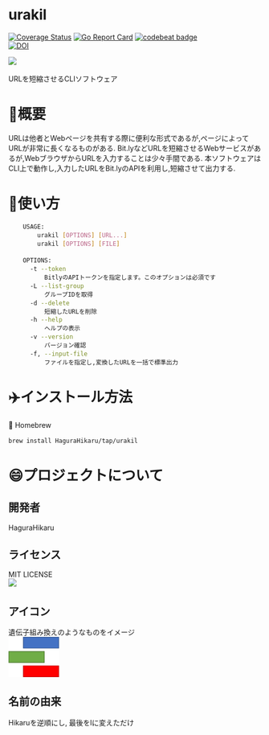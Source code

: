 # urakil
[![Coverage Status](https://coveralls.io/repos/github/HaguraHikaru/urakil/badge.svg?branch=main)](https://coveralls.io/github/HaguraHikaru/urakil?branch=main)
[![Go Report Card](https://goreportcard.com/badge/github.com/HaguraHikaru/urakil)](https://goreportcard.com/report/github.com/HaguraHikaru/urakil) 
[![codebeat badge](https://codebeat.co/badges/85e23949-4905-4960-8ea9-cf87f2f2f708)](https://codebeat.co/projects/github-com-hagurahikaru-urakil-main)  
[![DOI](https://sandbox.zenodo.org/badge/627760240.svg)](https://sandbox.zenodo.org/badge/latestdoi/627760240)

![](https://img.shields.io/github/license/HaguraHikaru/urakil)  

URLを短縮させるCLIソフトウェア

# 🚪概要
URLは他者とWebページを共有する際に便利な形式であるが,ページによってURLが非常に長くなるものがある.
Bit.lyなどURLを短縮させるWebサービスがあるが,WebブラウザからURLを入力することは少々手間である.
本ソフトウェアはCLI上で動作し,入力したURLをBit.lyのAPIを利用し,短縮させて出力する.


# 📖使い方
```sh
    USAGE:  
        urakil [OPTIONS] [URL...]
        urakil [OPTIONS] [FILE]  
                  
    OPTIONS:  
      -t --token  
          BitlyのAPIトークンを指定します。このオプションは必須です  
      -L --list-group  
          グループIDを取得  
      -d --delete  
          短縮したURLを削除  
      -h --help  
          ヘルプの表示  
      -v --version  
          バージョン確認
      -f, --input-file  
          ファイルを指定し,変換したURLを一括で標準出力  
```
      
# ✈️インストール方法 
🍺 Homebrew      
```sh  
brew install HaguraHikaru/tap/urakil   
```
              
# 😄プロジェクトについて
  ## 開発者
  HaguraHikaru   
  ## ライセンス  
  MIT LICENSE   
  ![](https://img.shields.io/github/license/HaguraHikaru/urakil)
  ## アイコン 
  遺伝子組み換えのようなものをイメージ   
   <img src="icon.svg" width="20%" />  
  ## 名前の由来  
  Hikaruを逆順にし, 最後をlに変えただけ  
